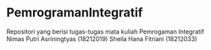 PemrogramanIntegratif
=====================

Repositori yang berisi tugas-tugas mata kuliah Pemrogaman Integratif
Nimas Putri Asriningtyas  (18212019)
Sheila Hana Fitriani      (18212033)
